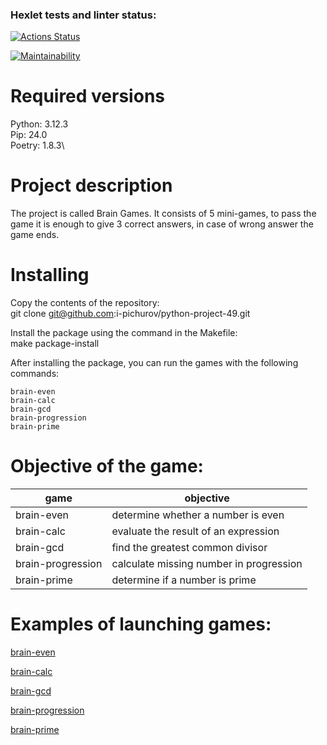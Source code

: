 ### Hexlet tests and linter status:
[![Actions Status](https://github.com/i-pichurov/python-project-49/actions/workflows/hexlet-check.yml/badge.svg)](https://github.com/i-pichurov/python-project-49/actions)

[![Maintainability](https://api.codeclimate.com/v1/badges/cd803b9c7553801c9614/maintainability)](https://codeclimate.com/github/i-pichurov/python-project-49/maintainability)

# Required versions

Python: 3.12.3\
Pip: 24.0\
Poetry: 1.8.3\

# Project description

The project is called Brain Games. It consists of 5 mini-games, to pass the game it is enough to give 3 correct answers, in case of wrong answer the game ends.

# Installing

Copy the contents of the repository:\
    git clone git@github.com:i-pichurov/python-project-49.git

Install the package using the command in the Makefile:\
    make package-install

After installing the package, you can run the games with the following commands:

    brain-even
    brain-calc
    brain-gcd
    brain-progression
    brain-prime

# Objective of the game: 

|game  | objective  |
| ------------ | ------------ |
|brain-even   | determine whether a number is even  |
| brain-calc   |  evaluate the result of an expression |
| brain-gcd  | find the greatest common divisor  |
|    brain-progression |  calculate missing number in progression |
|    brain-prime |  determine if a number is prime |

# **Examples of launching games:**

[brain-even](https://asciinema.org/a/2c0blmgM1s3Q97g5OSOs84OXg)

[brain-calc](https://asciinema.org/a/ThihrueNO0Bzev4H8Te9f2KaG)

[brain-gcd](https://asciinema.org/a/oEC1gC2yAwCBCy8yl61JJJOn6)

[brain-progression](https://asciinema.org/a/2m7D2Kd6VAZAXLQkMWlvA9QFW)

[brain-prime](https://asciinema.org/a/xMEYmVoneD1hVP6elfxkHO4Kw)